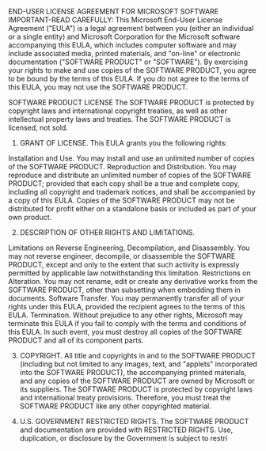 END-USER LICENSE AGREEMENT FOR
MICROSOFT SOFTWARE
IMPORTANT-READ CAREFULLY: This Microsoft End-User License Agreement ("EULA") is a legal agreement between you (either an individual or a single entity) and Microsoft Corporation for the Microsoft software accompanying this EULA, which includes computer software and may include associated media, printed materials, and "on-line" or electronic documentation ("SOFTWARE PRODUCT" or "SOFTWARE"). By exercising your rights to make and use copies of the SOFTWARE PRODUCT, you agree to be bound by the terms of this EULA. If you do not agree to the terms of this EULA, you may not use the SOFTWARE PRODUCT.


SOFTWARE PRODUCT LICENSE
The SOFTWARE PRODUCT is protected by copyright laws and international copyright treaties, as well as other intellectual property laws and treaties. The SOFTWARE PRODUCT is licensed, not sold.


1. GRANT OF LICENSE. This EULA grants you the following rights:

Installation and Use. You may install and use an unlimited number of copies of the SOFTWARE PRODUCT.
Reproduction and Distribution. You may reproduce and distribute an unlimited number of copies of the SOFTWARE PRODUCT; provided that each copy shall be a true and complete copy, including all copyright and trademark notices, and shall be accompanied by a copy of this EULA. Copies of the SOFTWARE PRODUCT may not be distributed for profit either on a standalone basis or included as part of your own product.

2. DESCRIPTION OF OTHER RIGHTS AND LIMITATIONS.

Limitations on Reverse Engineering, Decompilation, and Disassembly. You may not reverse engineer, decompile, or disassemble the SOFTWARE PRODUCT, except and only to the extent that such activity is expressly permitted by applicable law notwithstanding this limitation.
Restrictions on Alteration. You may not rename, edit or create any derivative works from the SOFTWARE PRODUCT, other than subsetting when embedding them in documents.
Software Transfer. You may permanently transfer all of your rights under this EULA, provided the recipient agrees to the terms of this EULA.
Termination. Without prejudice to any other rights, Microsoft may terminate this EULA if you fail to comply with the terms and conditions of this EULA. In such event, you must destroy all copies of the SOFTWARE PRODUCT and all of its component parts.

3. COPYRIGHT. All title and copyrights in and to the SOFTWARE PRODUCT (including but not limited to any images, text, and "applets" incorporated into the SOFTWARE PRODUCT), the accompanying printed materials, and any copies of the SOFTWARE PRODUCT are owned by Microsoft or its suppliers. The SOFTWARE PRODUCT is protected by copyright laws and international treaty provisions. Therefore, you must treat the SOFTWARE PRODUCT like any other copyrighted material.


4. U.S. GOVERNMENT RESTRICTED RIGHTS. The SOFTWARE PRODUCT and documentation are provided with RESTRICTED RIGHTS. Use, duplication, or disclosure by the Government is subject to restri